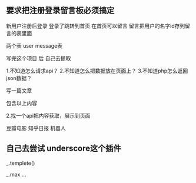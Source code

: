 ## 要求把注册登录留言板必须搞定
新用户注册后登录
登录了跳转到首页
在首页可以留言
留言把用户的名字id存到留言的表里面

两个表 user message表

写完这个项目 后
自己去提取

1.不知道怎么请求api？
2.不知道怎么把数据放在页面上？
3.不知道php怎么返回json数据？

写一篇文章

包含以上内容

2.找一个api把内容获取，展示到页面

  豆瓣电影
  知乎日报
  机器人


## 自己去尝试 underscore这个插件

_.templete()

_.max
... 
